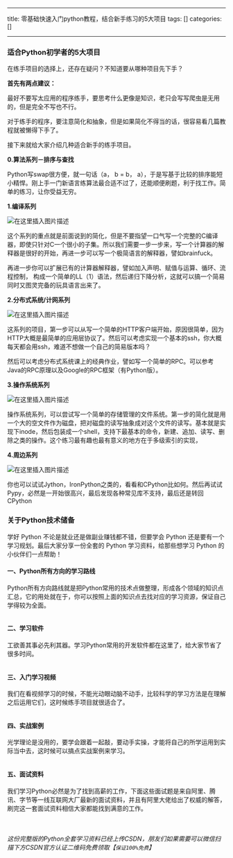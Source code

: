 
--- 
title:  零基础快速入门python教程，结合新手练习的5大项目 
tags: []
categories: [] 

---
### 适合Python初学者的5大项目

在练手项目的选择上，还存在疑问？不知道要从哪种项目先下手？

**首先有两点建议：**

最好不要写太应用的程序练手，要思考什么更像是知识，老只会写写爬虫是无用的，但是完全不写也不行。

对于练手的程序，要注意简化和抽象，但是如果简化不得当的话，很容易看几篇教程就被懒得下手了。

接下来就给大家介绍几种适合新手的练手项目。

**0.算法系列－排序与查找**

Python写swap很方便，就一句话（a， b = b， a），于是写基于比较的排序能短小精悍。刚上手一门新语言练算法最合适不过了，还能顺便刷题，利于找工作。简单的练习，让你受益无穷。

**1.编译系列**

<img src="https://img-blog.csdnimg.cn/80a16f88fe5548cbb8171d436bc925b7.jpeg#pic_center" alt="在这里插入图片描述">

这个系列的重点就是前面说到的简化，但是不要指望一口气写一个完整的C编译器，即使只针对C一个很小的子集。所以我们需要一步一步来，写一个计算器的解释器是很好的开始，再进一步可以写一个极简语言的解释器，譬如brainfuck。

再进一步你可以扩展已有的计算器解释器，譬如加入声明、赋值与运算、循环、流程控制， 构成一个简单的LL（1）语法，然后递归下降分析，这就可以搞一个简易同时又图灵完备的玩具语言出来了。

**2.分布式系统/计网系列**

<img src="https://img-blog.csdnimg.cn/7ef5871cb08a40ed941fd392500fd573.jpeg#pic_center" alt="在这里插入图片描述">

这系列的项目，第一步可以从写一个简单的HTTP客户端开始，原因很简单，因为HTTP大概是最简单的应用层协议了。然后可以考虑实现一个基本的ssh，你大概每天都会用ssh，难道不想做一个自己的简易版本吗？

然后可以考虑分布式系统课上的经典作业，譬如写一个简单的RPC。可以参考Java的RPC原理以及Google的RPC框架（有Python版）。

**3.操作系统系列**

<img src="https://img-blog.csdnimg.cn/c2048ab667994cff937f885e0e8738ba.jpeg#pic_center" alt="在这里插入图片描述">

操作系统系列，可以尝试写一个简单的存储管理的文件系统。第一步的简化就是用一个大的空文件作为磁盘，把对磁盘的读写抽象成对这个文件的读写。基本就是实现下inode，然后包装成一个shell，支持下最基本的命令，新建、追加、读写、删除之类的操作。这个练习最有趣也最有意义的地方在于多级索引的实现，

**4.周边系列**

<img src="https://img-blog.csdnimg.cn/d91a4ff802f04323b1e42aac73502b4c.jpeg#pic_center" alt="在这里插入图片描述">

你也可以试试Jython，IronPython之类的，看看和CPython比如何。然后再试试Pypy，必然是一开始很高兴，最后发现各种常见库不支持，最后还是转回CPython

### 关于Python技术储备

学好 Python 不论是就业还是做副业赚钱都不错，但要学会 Python 还是要有一个学习规划。最后大家分享一份全套的 Python 学习资料，给那些想学习 Python 的小伙伴们一点帮助！

#### 一、Python所有方向的学习路线

Python所有方向路线就是把Python常用的技术点做整理，形成各个领域的知识点汇总，它的用处就在于，你可以按照上面的知识点去找对应的学习资源，保证自己学得较为全面。

<img src="https://img-blog.csdnimg.cn/img_convert/9f49b566129f47b8a67243c1008edf79.png" alt="">

#### 二、学习软件

工欲善其事必先利其器。学习Python常用的开发软件都在这里了，给大家节省了很多时间。

<img src="https://img-blog.csdnimg.cn/img_convert/8c4513c1a906b72cbf93031e6781512b.png" alt="">

#### 三、入门学习视频

我们在看视频学习的时候，不能光动眼动脑不动手，比较科学的学习方法是在理解之后运用它们，这时候练手项目就很适合了。

<img src="https://img-blog.csdnimg.cn/afc935d834c5452090670f48eda180e0.png?x-oss-process=image/watermark,type_d3F5LXplbmhlaQ,shadow_50,text_Q1NETiBA56iL5bqP5aqb56eD56eD,size_20,color_FFFFFF,t_70,g_se,x_16#pic_center" alt="">

#### 四、实战案例

光学理论是没用的，要学会跟着一起敲，要动手实操，才能将自己的所学运用到实际当中去，这时候可以搞点实战案例来学习。

<img src="https://img-blog.csdnimg.cn/img_convert/252731a671c1fb70aad5355a2c5eeff0.png" alt="">

#### 五、面试资料

我们学习Python必然是为了找到高薪的工作，下面这些面试题是来自阿里、腾讯、字节等一线互联网大厂最新的面试资料，并且有阿里大佬给出了权威的解答，刷完这一套面试资料相信大家都能找到满意的工作。

<img src="https://img-blog.csdnimg.cn/img_convert/6c361282296f86381401c05e862fe4e9.png" alt=""> <img src="https://img-blog.csdnimg.cn/img_convert/d2d978bb523c810abca3abe69e09bc1a.png" alt="">

###### 这份完整版的Python全套学习资料已经上传CSDN，朋友们如果需要可以微信扫描下方CSDN官方认证二维码免费领取【`保证100%免费`】

<img src="https://img-blog.csdnimg.cn/1d2a69f2d57e4d1cb444037b17af8607.png" alt="">
